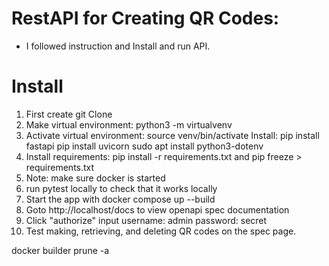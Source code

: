 # RestAPI for Creating QR Codes:
- I followed instruction and Install and run API.

# Install
1. First create git Clone
2. Make virtual environment:  python3 -m virtualvenv
3. Activate virtual environment: source venv/bin/activate
  Install:
   pip install fastapi 
   pip install uvicorn
   sudo apt install python3-dotenv
4. Install requirements: pip install -r requirements.txt and pip freeze > requirements.txt
5. Note: make sure docker is started
6. run pytest locally to check that it works locally
7. Start the app with docker compose up --build
8. Goto http://localhost/docs to view openapi spec documentation
9. Click "authorize" input username: admin password: secret
10. Test making,  retrieving, and deleting QR codes on the spec page. 



docker builder prune -a
